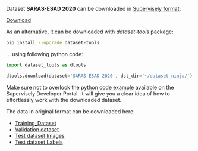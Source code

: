 Dataset **SARAS-ESAD 2020** can be downloaded in [Supervisely format](https://developer.supervisely.com/api-references/supervisely-annotation-json-format):

 [Download](https://assets.supervisely.com/supervisely-supervisely-assets-public/teams_storage/f/8/g3/SEaE1EacQQqm0Wu0aBB2l1Z1WC3ZZUBLllBgGkFwwJ4qUut9arhTrWZ1dLZ16w1f9NK8opXflCLt61qbbdq0T2szVtPIRVxoz6cUa9WnGZb2AIUiGpNT37DSCGbZ.tar)

As an alternative, it can be downloaded with *dataset-tools* package:
``` bash
pip install --upgrade dataset-tools
```

... using following python code:
``` python
import dataset_tools as dtools

dtools.download(dataset='SARAS-ESAD 2020', dst_dir='~/dataset-ninja/')
```
Make sure not to overlook the [python code example](https://developer.supervisely.com/getting-started/python-sdk-tutorials/iterate-over-a-local-project) available on the Supervisely Developer Portal. It will give you a clear idea of how to effortlessly work with the downloaded dataset.

The data in original format can be downloaded here:

- [Training_Dataset](https://drive.google.com/file/d/1CnYAzZRVEDGK1TycGBb8SnMgyvzeZrie/view?usp=sharing)
- [Validation dataset](https://drive.google.com/file/d/17rWwuWKFZFxQ0DTRs5cmUzU2Vb5PScol/view?usp=sharing)
- [Test dataset Images](https://drive.google.com/file/d/1gho-oGzUbNgnZmBZ2GDKWWOcs1VI-z0O/view?usp=sharing)
- [Test dataset Labels](https://drive.google.com/file/d/16srrq1NIso1mI2YKtHMIPyn5bZbcCyo3/view?usp=sharing)
